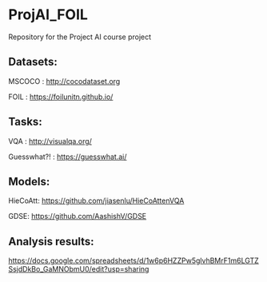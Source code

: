 # ProjAI_FOIL
Repository for the Project AI course project

## Datasets:

MSCOCO : http://cocodataset.org

FOIL : https://foilunitn.github.io/

## Tasks:
VQA : http://visualqa.org/

Guesswhat?! : https://guesswhat.ai/

## Models:

HieCoAtt: https://github.com/jiasenlu/HieCoAttenVQA

GDSE: https://github.com/AashishV/GDSE

## Analysis results:

https://docs.google.com/spreadsheets/d/1w6p6HZZPw5glvhBMrF1m6LGTZSsjdDkBo_GaMNObmU0/edit?usp=sharing
